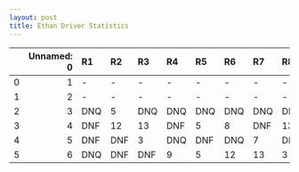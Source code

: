 ```yaml
---
layout: post 
title: Ethan Driver Statistics
--- 
```


|    |   Unnamed: 0 | R1   | R2   | R3   | R4   | R5   | R6   | R7   | R8   | R9   | R10   | R11   | R12   |
|---:|-------------:|:-----|:-----|:-----|:-----|:-----|:-----|:-----|:-----|:-----|:------|:------|:------|
|  0 |            1 | -    | -    | -    | -    | -    | -    | -    | -    | -    | -     | -     | -     |
|  1 |            2 | -    | -    | -    | -    | -    | -    | -    | -    | -    | -     | -     | -     |
|  2 |            3 | DNQ  | 5    | DNQ  | DNQ  | DNQ  | DNQ  | DNQ  | DNQ  | DNQ  | DNQ   | DNQ   | 16    |
|  3 |            4 | DNF  | 12   | 13   | DNF  | 5    | 8    | DNF  | 13   | DNF  | 10    | 9     | 11    |
|  4 |            5 | DNF  | DNF  | 3    | DNQ  | DNF  | DNQ  | 7    | DNQ  | 2    | 4     | 4     | 5     |
|  5 |            6 | DNQ  | DNF  | DNF  | 9    | 5    | 12   | 13   | 3    | 4    | nan   | nan   | nan   |